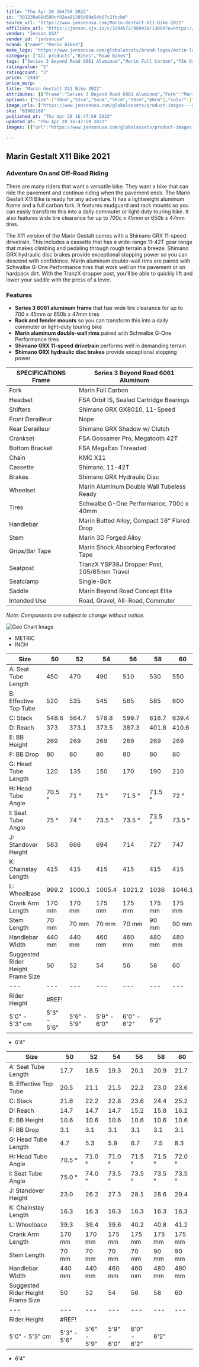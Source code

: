 ```yaml
---
title: "Thu Apr 28 164759 2022"
id: "302230a68d580cf92ea91395d89e54b67c2fbcbd"
source_url: "https://www.jensonusa.com/Marin-Gestalt-X11-Bike-2022"
affiliate_url: "https://jenson.sjv.io/c/3294572/989438/13009?u=https://www.jensonusa.com/Marin-Gestalt-X11-Bike-2022"
vendor: "Jenson USA"
vendor_id: "jensonusa"
brand: {"name":"Marin Bikes"}
make_logo: "https://www.jensonusa.com/globalassets/brand-logos/marin-logo-bk.png"
category: ["All products","Bikes","Road Bikes"]
tags: ["Series 3 Beyond Road 6061 Aluminum","Marin Full Carbon","FSA Orbit IS, Sealed Cartridge Bearings","Shimano GRX GX8010, 11-Speed","Nope","Shimano GRX Shadow w/ Clutch","FSA Gossamer Pro, Megatooth 42T","FSA MegaExo Threaded","KMC X11","Shimano, 11-42T","Shimano GRX Hydraulic Disc","Marin Aluminum Double Wall Tubeless Ready","Schwalbe G-One Performance, 700c x 40mm","Marin Butted Alloy, Compact 16\u00b0 Flared Drop","Marin 3D Forged Alloy","Marin Shock Absorbing Perforated Tape","TranzX YSP38J Dropper Post, 105/85mm Travel","Single-Bolt","Marin Beyond Road Concept Elite","Road, Gravel, All-Road, Commuter"]
ratingvalue: "5"
ratingcount: "2"
price: "2449"
price_msrp: 
title: "Marin Gestalt X11 Bike 2022"
attributes: [{"Frame":"Series 3 Beyond Road 6061 Aluminum","Fork":"Marin Full Carbon","Headset":"FSA Orbit IS, Sealed Cartridge Bearings","Shifters":"Shimano GRX GX8010, 11-Speed","Front Derailleur":"Nope","Rear Derailleur":"Shimano GRX Shadow w/ Clutch","Crankset":"FSA Gossamer Pro, Megatooth 42T","Bottom Bracket":"FSA MegaExo Threaded","Chain":"KMC X11","Cassette":"Shimano, 11-42T","Brakes":"Shimano GRX Hydraulic Disc","Wheelset":"Marin Aluminum Double Wall Tubeless Ready","Tires":"Schwalbe G-One Performance, 700c x 40mm","Handlebar":"Marin Butted Alloy, Compact 16\u00b0 Flared Drop","Stem":"Marin 3D Forged Alloy","Grips/Bar Tape":"Marin Shock Absorbing Perforated Tape","Seatpost":"TranzX YSP38J Dropper Post, 105/85mm Travel","Seatclamp":"Single-Bolt","Saddle":"Marin Beyond Road Concept Elite","Intended Use":"Road, Gravel, All-Road, Commuter"}]
options: {"size":["50cm","52cm","54cm","56cm","58cm","60cm"],"color":["Gloss Grey/Blue/Roarange"],"availability":"In Stock"}
image_urls: ["https://www.jensonusa.com/globalassets/product-images---all-assets/marin-2021/bi002168-gloss-grey~blue~roarange.jpg","https://www.jensonusa.com/globalassets/product-images---all-assets/marin-2021/bi002168_1-gloss-grey~blue~roarange.jpg","https://www.jensonusa.com/globalassets/product-images---all-assets/marin-2021/bi002168_2-gloss-grey~blue~roarange.jpg","https://www.jensonusa.com/globalassets/product-images---all-assets/marin-2021/bi002168_3-gloss-grey~blue~roarange.jpg"]
sku: "BI002168"
published_at: "Thu Apr 28 16:47:59 2022"
updated_at: "Thu Apr 28 16:47:59 2022"
images: [{"url":"https://www.jensonusa.com/globalassets/product-images---all-assets/marin-2021/bi002168-gloss-grey~blue~roarange.jpg","path":"full/f3d36e5af67da1e6c03d13b1a3f0bc42e7e82508.jpg","checksum":"3994ecb74c0e0eb3dc22b614a36a51f8","status":"downloaded"},{"url":"https://www.jensonusa.com/globalassets/product-images---all-assets/marin-2021/bi002168_1-gloss-grey~blue~roarange.jpg","path":"full/d71a665322559f2dbfedb219c762f3f66d72ca64.jpg","checksum":"371f6045f5108c599742b359073a8091","status":"downloaded"},{"url":"https://www.jensonusa.com/globalassets/product-images---all-assets/marin-2021/bi002168_2-gloss-grey~blue~roarange.jpg","path":"full/fe3c5de1332946571af5e21e85e4833218b83959.jpg","checksum":"12586674601ef051d42e10ff858e7df1","status":"downloaded"},{"url":"https://www.jensonusa.com/globalassets/product-images---all-assets/marin-2021/bi002168_3-gloss-grey~blue~roarange.jpg","path":"full/31d4aa543b4d6aaf2e01d3cfd63acbd679f5ca47.jpg","checksum":"fde68c3a36888f8cbf3de3c955193351","status":"downloaded"}]

---
```

## Marin Gestalt X11 Bike 2021

### Adventure On and Off-Road Riding

There are many riders that want a versatile bike. They want a bike that can
ride the pavement and continue riding when the pavement ends. The Marin
Gestalt X11 Bike is ready for any adventure. It has a lightweight aluminum
frame and a full carbon fork. It features mudguard and rack mounts so you can
easily transform this into a daily commuter or light-duty touring bike. It
also features wide tire clearance for up to 700c x 45mm or 650b x 47mm tires.

The X11 version of the Marin Gestalt comes with a Shimano GRX 11-speed
drivetrain. This includes a cassette that has a wide-range 11-42T gear range
that makes climbing and pedaling through rough terrain a breeze. Shimano GRX
hydraulic disc brakes provide exceptional stopping power so you can descend
with confidence. Marin aluminum double-wall rims are paired with Schwalbe
G-One Performance tires that work well on the pavement or on hardpack dirt.
With the TranzX dropper post, you'll be able to quickly lift and lower your
saddle with the press of a lever.

### Features

  * **Series 3 6061 aluminum frame** that has wide tire clearance for up to 700 x 45mm or 650b x 47mm tires
  * **Rack and fender mounts** so you can transform this into a daily commuter or light-duty touring bike
  * **Marin aluminum double-wall rims** paired with Schwalbe G-One Performance tires
  * **Shimano GRX 11-speed drivetrain** performs well in demanding terrain
  * **Shimano GRX hydraulic disc brakes** provide exceptional stopping power

SPECIFICATIONS Frame | Series 3 Beyond Road 6061 Aluminum  
---|---  
Fork | Marin Full Carbon  
Headset | FSA Orbit IS, Sealed Cartridge Bearings  
Shifters | Shimano GRX GX8010, 11-Speed  
Front Derailleur | Nope  
Rear Derailleur | Shimano GRX Shadow w/ Clutch  
Crankset | FSA Gossamer Pro, Megatooth 42T  
Bottom Bracket | FSA MegaExo Threaded  
Chain | KMC X11  
Cassette | Shimano, 11-42T  
Brakes | Shimano GRX Hydraulic Disc  
Wheelset | Marin Aluminum Double Wall Tubeless Ready  
Tires | Schwalbe G-One Performance, 700c x 40mm  
Handlebar | Marin Butted Alloy, Compact 16° Flared Drop  
Stem | Marin 3D Forged Alloy  
Grips/Bar Tape | Marin Shock Absorbing Perforated Tape  
Seatpost | TranzX YSP38J Dropper Post, 105/85mm Travel  
Seatclamp | Single-Bolt  
Saddle | Marin Beyond Road Concept Elite  
Intended Use | Road, Gravel, All-Road, Commuter  
  
_Note: Components are subject to change without notice._

![Geo Chart
Image](//cdn.thinglink.me/api/image/700069498757054465/1024/10/none#tl-700069498757054465;')

  * METRIC
  * INCH

Size | 50 | 52 | 54 | 56 | 58 | 60  
---|---|---|---|---|---|---  
A: Seat Tube Length | 450 | 470 | 490 | 510 | 530 | 550  
B: Effective Top Tube | 520 | 535 | 545 | 565 | 585 | 600  
C: Stack | 548.6 | 564.7 | 578.8 | 599.7 | 618.7 | 639.4  
D: Reach | 373 | 373.1 | 373.5 | 387.3 | 401.8 | 410.6  
E: BB Height | 269 | 269 | 269 | 269 | 269 | 269  
F: BB Drop | 80 | 80 | 80 | 80 | 80 | 80  
G: Head Tube Length | 120 | 135 | 150 | 170 | 190 | 210  
H: Head Tube Angle | 70.5 ° | 71 ° | 71 ° | 71.5 ° | 71.5 ° | 72 °  
I: Seat Tube Angle | 75 ° | 74 ° | 73.5 ° | 73.5 ° | 73.5 ° | 73.5 °  
J: Standover Height | 583 | 666 | 694 | 714 | 727 | 747  
K: Chainstay Length | 415 | 415 | 415 | 415 | 415 | 415  
L: Wheelbase | 999.2 | 1000.1 | 1005.4 | 1021.2 | 1036 | 1046.1  
Crank Arm Length | 170 mm | 170 mm | 175 mm | 175 mm | 175 mm | 175 mm  
Stem Length | 70 mm | 70 mm | 70 mm | 70 mm | 90 mm | 90 mm  
Handlebar Width | 440 mm | 440 mm | 460 mm | 460 mm | 480 mm | 480 mm  
Suggested Rider Height Frame Size | 50 | 52 | 54 | 56 | 58 | 60  
---|---|---|---|---|---|---  
Rider Height | #REF!  
5'0" - 5'3" cm | 5'3" - 5'6" | 5'6" - 5'9" | 5'9" - 6'0" | 6'0" - 6'2" | 6'2"
- 6'4"  
  
Size | 50 | 52 | 54 | 56 | 58 | 60  
---|---|---|---|---|---|---  
A: Seat Tube Length | 17.7 | 18.5 | 19.3 | 20.1 | 20.9 | 21.7  
B: Effective Top Tube | 20.5 | 21.1 | 21.5 | 22.2 | 23.0 | 23.6  
C: Stack | 21.6 | 22.2 | 22.8 | 23.6 | 24.4 | 25.2  
D: Reach | 14.7 | 14.7 | 14.7 | 15.2 | 15.8 | 16.2  
E: BB Height | 10.6 | 10.6 | 10.6 | 10.6 | 10.6 | 10.6  
F: BB Drop | 3.1 | 3.1 | 3.1 | 3.1 | 3.1 | 3.1  
G: Head Tube Length | 4.7 | 5.3 | 5.9 | 6.7 | 7.5 | 8.3  
H: Head Tube Angle | 70.5 ° | 71.0 ° | 71.0 ° | 71.5 ° | 71.5 ° | 72.0 °  
I: Seat Tube Angle | 75.0 ° | 74.0 ° | 73.5 ° | 73.5 ° | 73.5 ° | 73.5 °  
J: Standover Height | 23.0 | 26.2 | 27.3 | 28.1 | 28.6 | 29.4  
K: Chainstay Length | 16.3 | 16.3 | 16.3 | 16.3 | 16.3 | 16.3  
L: Wheelbase | 39.3 | 39.4 | 39.6 | 40.2 | 40.8 | 41.2  
Crank Arm Length | 170 mm | 170 mm | 175 mm | 175 mm | 175 mm | 175 mm  
Stem Length | 70 mm | 70 mm | 70 mm | 70 mm | 90 mm | 90 mm  
Handlebar Width | 440 mm | 440 mm | 460 mm | 460 mm | 480 mm | 480 mm  
Suggested Rider Height Frame Size | 50 | 52 | 54 | 56 | 58 | 60  
---|---|---|---|---|---|---  
Rider Height | #REF!  
5'0" - 5'3" cm | 5'3" - 5'6" | 5'6" - 5'9" | 5'9" - 6'0" | 6'0" - 6'2" | 6'2"
- 6'4"

